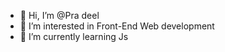 - 👋 Hi, I’m @Pra deel
- 👀 I’m interested in Front-End Web development
- 🌱 I’m currently learning Js
<!---
Vipexcode/Vipexcode is a ✨ special ✨ repository because its `README.md` (this file) appears on your GitHub profile.
You can click the Preview link to take a look at your changes.
--->

